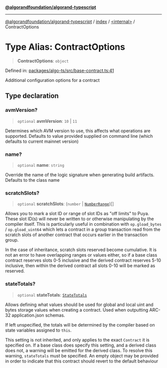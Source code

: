 [**@algorandfoundation/algorand-typescript**](../../../README.md)

***

[@algorandfoundation/algorand-typescript](../../../README.md) / [index](../../README.md) / [\<internal\>](../README.md) / ContractOptions

# Type Alias: ContractOptions

> **ContractOptions**: `object`

Defined in: [packages/algo-ts/src/base-contract.ts:41](https://github.com/algorandfoundation/puya-ts/blob/main/packages/algo-ts/src/base-contract.ts#L41)

Additional configuration options for a contract

## Type declaration

### avmVersion?

> `optional` **avmVersion**: `10` \| `11`

Determines which AVM version to use, this affects what operations are supported.
Defaults to value provided supplied on command line (which defaults to current mainnet version)

### name?

> `optional` **name**: `string`

Override the name of the logic signature when generating build artifacts.
Defaults to the class name

### scratchSlots?

> `optional` **scratchSlots**: (`number` \| [`NumberRange`](NumberRange.md))[]

Allows you to mark a slot ID or range of slot IDs as "off limits" to Puya.
These slot ID(s) will never be written to or otherwise manipulating by the compiler itself.
This is particularly useful in combination with `op.gload_bytes` / `op.gload_uint64`
which lets a contract in a group transaction read from the scratch slots of another contract
that occurs earlier in the transaction group.

In the case of inheritance, scratch slots reserved become cumulative. It is not an error
to have overlapping ranges or values either, so if a base class contract reserves slots
0-5 inclusive and the derived contract reserves 5-10 inclusive, then within the derived
contract all slots 0-10 will be marked as reserved.

### stateTotals?

> `optional` **stateTotals**: [`StateTotals`](StateTotals.md)

Allows defining what values should be used for global and local uint and bytes storage
values when creating a contract. Used when outputting ARC-32 application.json schemas.

If left unspecified, the totals will be determined by the compiler based on state
variables assigned to `this`.

This setting is not inherited, and only applies to the exact `Contract` it is specified
on. If a base class does specify this setting, and a derived class does not, a warning
will be emitted for the derived class. To resolve this warning, `stateTotals` must be
specified. An empty object may be provided in order to indicate that this contract should
revert to the default behaviour
